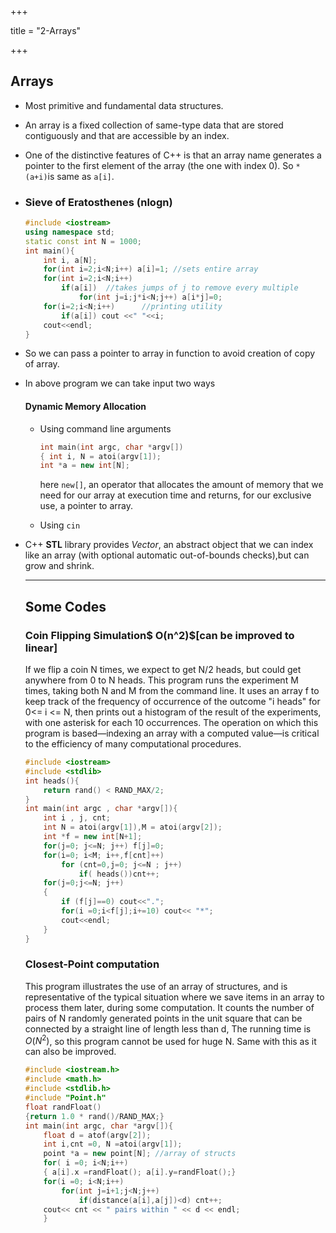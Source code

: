 +++

title = "2-Arrays"

+++

## Arrays

- Most primitive and fundamental data structures.

- An array is a fixed collection of same-type data that are stored contiguously and that are accessible by an index.

- One of the distinctive features of C++ is that an array name generates a pointer to the first element of the array (the one with index 0). So `*(a+i)`is same as `a[i]`.

- ### Sieve of Eratosthenes (nlogn)

  ````c++
  #include <iostream>
  using namespace std;
  static const int N = 1000;
  int main(){
      int i, a[N];
      for(int i=2;i<N;i++) a[i]=1; //sets entire array
      for(int i=2;i<N;i++) 
          if(a[i])	//takes jumps of j to remove every multiple
              for(int j=i;j*i<N;j++) a[i*j]=0;
      for(i=2;i<N;i++)		//printing utility
          if(a[i]) cout <<" "<<i;
      cout<<endl;
  }
  ````

- So we can pass a pointer to array in function to avoid creation of copy of array.

- In above program we can take input two ways

  #### Dynamic Memory Allocation

  - Using command line arguments

    ````c++
    int main(int argc, char *argv[])
    { int i, N = atoi(argv[1]);
    int *a = new int[N];
    ````

    here `new[]`, an operator that allocates the amount of memory that we need for our array at execution time and returns, for our exclusive use, a pointer to array.

  - Using `cin`

- C++ **STL** library provides *Vector*, an abstract object that we can index like an array (with optional automatic out-of-bounds checks),but can grow and shrink.

  ------

  ## Some Codes

  ### Coin Flipping Simulation$ O(n^2)$[can be improved to linear]

  If we flip a coin N times, we expect to get N/2 heads, but could get anywhere from 0 to N heads. This program runs the experiment M times, taking both N and M from the command line. It uses an array f to keep track of the frequency of occurrence of the outcome "i heads" for 0<= i <= N, then prints out a histogram of the result of the experiments, with one asterisk for each 10 occurrences.
  The operation on which this program is based—indexing an array with a computed value—is critical to the efficiency of many computational procedures.

  ````c++
  #include <iostream>
  #include <stdlib>
  int heads(){
      return rand() < RAND_MAX/2;
  }
  int main(int argc , char *argv[]){
      int i , j, cnt;
      int N = atoi(argv[1]),M = atoi(argv[2]);
      int *f = new int[N+1];
      for(j=0; j<=N; j++) f[j]=0;
      for(i=0; i<M; i++,f[cnt]++)
          for (cnt=0,j=0; j<=N ; j++)
              if( heads())cnt++;
      for(j=0;j<=N; j++)
      {
          if (f[j]==0) cout<<".";
          for(i =0;i<f[j];i+=10) cout<< "*";
          cout<<endl;
      }
  }
  ````

  ### Closest-Point computation

  This program illustrates the use of an array of structures, and is representative of the typical situation where we save items in an array to process them later, during some computation.
  It counts the number of pairs of N randomly generated points in the unit square that can be connected by a straight line of length less than d, The running time is $O(N^2)$, so this program cannot be used for huge N. Same with this as it can also be improved.

  ````c++
  #include <iostream.h>
  #include <math.h>
  #include <stdlib.h>
  #include "Point.h"
  float randFloat()
  {return 1.0 * rand()/RAND_MAX;}
  int main(int argc, char *argv[]){
      float d = atof(argv[2]);
      int i,cnt =0, N =atoi(argv[1]);
      point *a = new point[N]; //array of structs
      for( i =0; i<N;i++)
      { a[i].x =randFloat(); a[i].y=randFloat();}
      for(i =0; i<N;i++)
          for(int j=i+1;j<N;j++)
              if(distance(a[i],a[j])<d) cnt++;
      cout<< cnt << " pairs within " << d << endl;
      }
  ````

  